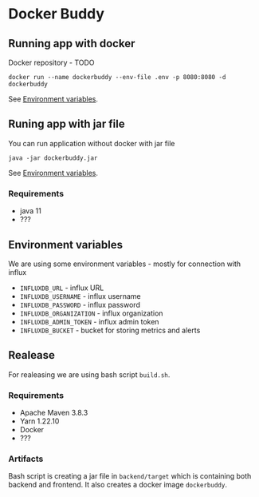 # Docker Buddy


## Running app with docker
Docker repository - TODO
```
docker run --name dockerbuddy --env-file .env -p 8080:8080 -d dockerbuddy
```
See [Environment variables](#environment-variables).

## Runing app with jar file
You can run application without docker with jar file
```
java -jar dockerbuddy.jar
```
See [Environment variables](#environment-variables).
### Requirements
- java 11
- ???  

## Environment variables
We are using some environment variables - mostly for connection with influx
- `INFLUXDB_URL` - influx URL
- `INFLUXDB_USERNAME` - influx username
- `INFLUXDB_PASSWORD` - influx password
- `INFLUXDB_ORGANIZATION` - influx organization
- `INFLUXDB_ADMIN_TOKEN` - influx admin token
- `INFLUXDB_BUCKET` - bucket for storing metrics and alerts


## Realease
For realeasing we are using bash script `build.sh`.
### Requirements
- Apache Maven 3.8.3
- Yarn 1.22.10
- Docker
- ???
### Artifacts
Bash script is creating a jar file in `backend/target` which is containing both backend and frontend. It also creates a docker image `dockerbuddy`.


